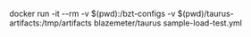 docker run -it --rm -v $(pwd):/bzt-configs -v $(pwd)/taurus-artifacts:/tmp/artifacts blazemeter/taurus sample-load-test.yml